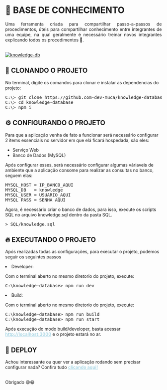 # 📖 BASE DE CONHECIMENTO

<p style="text-align: justify">Uma ferramenta criada para compartilhar passo-a-passos de procedimentos, úteis para compartilhar conhecimento entre integrantes de uma equipe, na qual geralmente é necessário treinar novos integrantes explicando todos os procedimentos 🥸.</p>
<br />
<a target="_blank" href="https://knowledge-dtb.vercel.app">
    <img src="https://i.imgur.com/WzgOVP4.png" alt="knowledge-db" />
</a>

## 🤖 CLONANDO O PROJETO

<p>No terminal, digite os comandos para clonar e instalar as dependencias do projeto:</p>
<pre>
C:\> git clone https://github.com-dev-muca/knowledge-database
C:\> cd knowledge-database
C:\> npm i
</pre>

## ⚙️ CONFIGURANDO O PROJETO

<p>Para que a aplicação venha de fato a funcionar será necessário configurar 2 items essenciais no servidor em que elá ficará hospedada, são eles:</p>
<ul>
    <li>Serviço Web</li>
    <li>Banco de Dados (MySQL)</li>
</ul>
<p>Após configurar esses, será necessário configurar algumas váriaveis de ambiente que a aplicação consome para realizar as consultas no banco, seguem elas:</p>
<pre ="javascript">
MYSQL_HOST = IP_BANCO_AQUI
MYSQL_DB   = knowledge
MYSQL_USER = USUARIO_AQUI
MYSQL_PASS = SENHA_AQUI
</pre>

<p>Agora, é necessário criar o banco de dados, para isso, execute os scripts SQL no arquivo knowledge.sql dentro da pasta SQL.</p>
<pre>> SQL/knowledge.sql</pre>

## 🔥 EXECUTANDO O PROJETO

<p>Após realizadas todas as configurações, para executar o projeto, podemos seguir os seguintes passos</p>

<li>Developer:</li>
<p>Com o terminal aberto no mesmo diretorio do projeto, execute:</p>
<pre>
C:\knowledge-database> npm run dev
</pre>

<li>Build:</li>
<p>Com o terminal aberto no mesmo diretorio do projeto, execute:</p>
<pre>
C:\knowledge-database> npm run build
C:\knowledge-database> npm run start
</pre>

Após execução do modo build/developer, basta acessar <a target="_blank" href="http://localhost:3000" style="color: lightblue; font-weight: bold">http://localhost:3000</a> e o projeto estará no ar.

## 🚀 DEPLOY

<p>Achou interessante ou quer ver a aplicação rodando sem precisar configurar nada? Confira tudo <a href="https://knowledge-dtb.vercel.app" target="_blank" style="color: lightblue; font-weight: bold" >clicando aqui!</a></p>

<br />
Obrigado 😄😁
